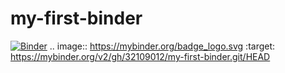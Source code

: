 # my-first-binder
[![Binder](https://mybinder.org/badge_logo.svg)](https://mybinder.org/v2/gh/32109012/my-first-binder.git/HEAD)
.. image:: https://mybinder.org/badge_logo.svg
 :target: https://mybinder.org/v2/gh/32109012/my-first-binder.git/HEAD
